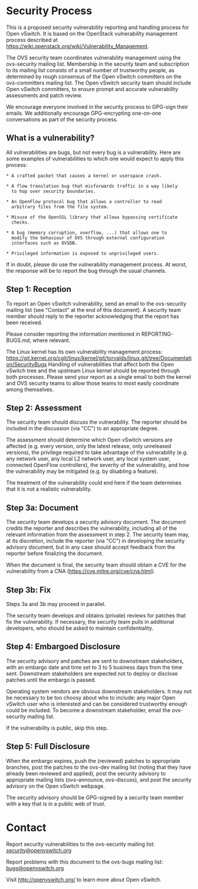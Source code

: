 Security Process
================

This is a proposed security vulnerability reporting and handling
process for Open vSwitch.  It is based on the OpenStack vulnerability
management process described at
https://wiki.openstack.org/wiki/Vulnerability_Management.

The OVS security team coordinates vulnerability management using the
ovs-security mailing list.  Membership in the security team and
subscription to its mailing list consists of a small number of
trustworthy people, as determined by rough consensus of the Open
vSwitch committers on the ovs-committers mailing list.  The Open
vSwitch security team should include Open vSwitch committers, to
ensure prompt and accurate vulnerability assessments and patch review.

We encourage everyone involved in the security process to GPG-sign
their emails.  We additionally encourage GPG-encrypting one-on-one
conversations as part of the security process.


What is a vulnerability?
------------------------

All vulnerabilities are bugs, but not every bug is a vulnerability.
Here are some examples of vulnerabilities to which one would expect to
apply this process:

    * A crafted packet that causes a kernel or userspace crash.

    * A flow translation bug that misforwards traffic in a way likely
      to hop over security boundaries.

    * An OpenFlow protocol bug that allows a controller to read
      arbitrary files from the file system.

    * Misuse of the OpenSSL library that allows bypassing certificate
      checks.

    * A bug (memory corruption, overflow, ...) that allows one to
      modify the behaviour of OVS through external configuration
      interfaces such as OVSDB.

    * Privileged information is exposed to unprivileged users.

If in doubt, please do use the vulnerability management process.  At
worst, the response will be to report the bug through the usual
channels.


Step 1: Reception
-----------------

To report an Open vSwitch vulnerability, send an email to the
ovs-security mailing list (see "Contact" at the end of this document).
A security team member should reply to the reporter acknowledging that
the report has been received.

Please consider reporting the information mentioned in
REPORTING-BUGS.md, where relevant.

The Linux kernel has its own vulnerability management process:
https://git.kernel.org/cgit/linux/kernel/git/torvalds/linux.git/tree/Documentation/SecurityBugs
Handling of vulnerabilities that affect both the Open vSwitch tree and
the upstream Linux kernel should be reported through both processes.
Please send your report as a single email to both the kernel and OVS
security teams to allow those teams to most easily coordinate among
themselves.


Step 2: Assessment
------------------

The security team should discuss the vulnerability.  The reporter
should be included in the discussion (via "CC") to an appropriate
degree.

The assessment should determine which Open vSwitch versions are
affected (e.g. every version, only the latest release, only unreleased
versions), the privilege required to take advantage of the
vulnerability (e.g. any network user, any local L2 network user, any
local system user, connected OpenFlow controllers), the severity of
the vulnerability, and how the vulnerability may be mitigated (e.g. by
disabling a feature).

The treatment of the vulnerability could end here if the team
determines that it is not a realistic vulnerability.


Step 3a: Document
----------------

The security team develops a security advisory document.  The document
credits the reporter and describes the vulnerability, including all of
the relevant information from the assessment in step 2.  The security
team may, at its discretion, include the reporter (via "CC") in
developing the security advisory document, but in any case should
accept feedback from the reporter before finalizing the document.

When the document is final, the security team should obtain a CVE for
the vulnerability from a CNA (https://cve.mitre.org/cve/cna.html).


Step 3b: Fix
------------

Steps 3a and 3b may proceed in parallel.

The security team develops and obtains (private) reviews for patches
that fix the vulnerability.  If necessary, the security team pulls in
additional developers, who should be asked to maintain
confidentiality.


Step 4: Embargoed Disclosure
----------------------------

The security advisory and patches are sent to downstream stakeholders,
with an embargo date and time set to 3 to 5 business days from the
time sent.  Downstream stakeholders are expected not to deploy or
disclose patches until the embargo is passed.

Operating system vendors are obvious downstream stakeholders.  It may
not be necessary to be too choosy about who to include: any major Open
vSwitch user who is interested and can be considered trustworthy
enough could be included.  To become a downstream stakeholder, email
the ovs-security mailing list.

If the vulnerability is public, skip this step.


Step 5: Full Disclosure
-----------------------

When the embargo expires, push the (reviewed) patches to appropriate
branches, post the patches to the ovs-dev mailing list (noting that
they have already been reviewed and applied), post the security
advisory to appropriate mailing lists (ovs-announce, ovs-discuss), and
post the security advisory on the Open vSwitch webpage.

The security advisory should be GPG-signed by a security team member
with a key that is in a public web of trust.


Contact 
=======

Report security vulnerabilities to the ovs-security mailing list:
security@openvswitch.org

Report problems with this document to the ovs-bugs mailing list:
bugs@openvswitch.org

Visit http://openvswitch.org/ to learn more about Open vSwitch.
